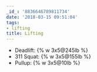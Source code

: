 ```yaml
---
_id_: '8836646789811734'
date: '2018-03-15 09:51:04'
tags:
- lifting
title: Lifting
---
```


- Deadlift: {% w 3x5@245lb %}
- 311 Squat: {% w 3x5@155lb %}
- Pullup: {% w 3x5@10lb %}
